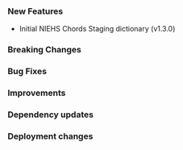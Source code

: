 ### New Features

- Initial NIEHS Chords Staging dictionary (v1.3.0)

### Breaking Changes


### Bug Fixes


### Improvements


### Dependency updates


### Deployment changes

